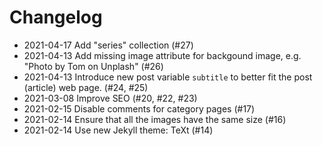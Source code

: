 # Changelog

- 2021-04-17 Add "series" collection (#27)
- 2021-04-13 Add missing image attribute for backgound image, e.g. "Photo by Tom
  on Unplash" (#26)
- 2021-04-13 Introduce new post variable `subtitle` to better fit the post
  (article) web page. (#24, #25)
- 2021-03-08 Improve SEO (#20, #22, #23)
- 2021-02-15 Disable comments for category pages (#17)
- 2021-02-14 Ensure that all the images have the same size (#16)
- 2021-02-14 Use new Jekyll theme: TeXt (#14)
